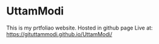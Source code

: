 # UttamModi
This is my prtfoliao website.
Hosted in github page
Live at:
https://gituttammodi.github.io/UttamModi/

